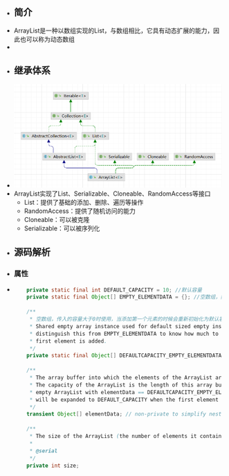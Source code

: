 - ## 简介
- ArrayList是一种以数组实现的List，与数组相比，它具有动态扩展的能力，因此也可以称为动态数组
-
- ## 继承体系
- ![image.png](../assets/image_1643073454713_0.png)
- ArrayList实现了List、Serializable、Cloneable、RandomAccess等接口
	- List：提供了基础的添加、删除、遍历等操作
	- RandomAccess：提供了随机访问的能力
	- Cloneable：可以被克隆
	- Serializable：可以被序列化
- ## 源码解析
- ### 属性
- ```java
      private static final int DEFAULT_CAPACITY = 10; //默认容量
      private static final Object[] EMPTY_ELEMENTDATA = {}; //空数组，如果传入的容量为0时使用
  
      /**
       * 空数组，传入的容量大于0时使用，当添加第一个元素的时候会重新初始化为默认容量大小
       * Shared empty array instance used for default sized empty instances. We
       * distinguish this from EMPTY_ELEMENTDATA to know how much to inflate when
       * first element is added.
       */
      private static final Object[] DEFAULTCAPACITY_EMPTY_ELEMENTDATA = {};
  
      /**
       * The array buffer into which the elements of the ArrayList are stored.
       * The capacity of the ArrayList is the length of this array buffer. Any
       * empty ArrayList with elementData == DEFAULTCAPACITY_EMPTY_ELEMENTDATA
       * will be expanded to DEFAULT_CAPACITY when the first element is added.
       */
      transient Object[] elementData; // non-private to simplify nested class access
  
      /**
       * The size of the ArrayList (the number of elements it contains).
       *
       * @serial
       */
      private int size;
  ```